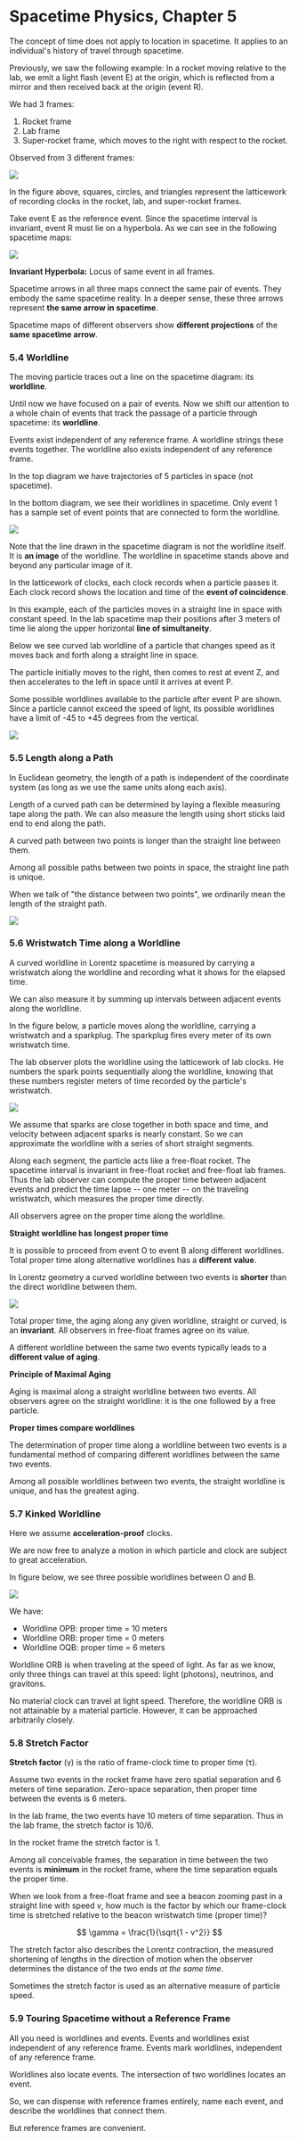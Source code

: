 # Spacetime Physics, Chapter 5

The concept of time does not apply to location in spacetime. It applies to an individual's
history of travel through spacetime.

Previously, we saw the following example: In a rocket moving relative to the lab, we
emit a light flash (event E) at the origin, which is reflected from a mirror and then
received back at the origin (event R).

We had 3 frames:

1. Rocket frame
2. Lab frame
3. Super-rocket frame, which moves to the right with respect to the rocket.

Observed from 3 different frames:

 ![](fig5.2.jpg)

In the figure above, squares, circles, and triangles represent the latticework of
recording clocks in the rocket, lab, and super-rocket frames.

Take event E as the reference event. Since the spacetime interval is invariant,
event R must lie on a hyperbola. As we can see in the following spacetime maps:

 ![](fig5.3.jpg)

**Invariant Hyperbola:** Locus of same event in all frames.

Spacetime arrows in all three maps connect the same pair of events. They embody the
same spacetime reality. In a deeper sense, these three arrows represent **the same
arrow in spacetime**.

Spacetime maps of different observers show **different projections** of the **same
spacetime arrow**.

### 5.4 Worldline

The moving particle traces out a line on the spacetime diagram: its **worldline**.

Until now we have focused on a pair of events. Now we shift our attention to a whole
chain of events that track the passage of a particle through spacetime: its **worldline**.

Events exist independent of any reference frame. A worldline strings these events
together. The worldline also exists independent of any reference frame.

In the top diagram we have trajectories of 5 particles in space (not spacetime).

In the bottom diagram, we see their worldlines in spacetime. Only event 1 has
a sample set of event points that are connected to form the worldline.

 ![](fig5.4.jpg)

Note that the line drawn in the spacetime diagram is not the worldline itself. It is
**an image** of the worldline. The worldline in spacetime stands above and beyond
any particular image of it.

In the latticework of clocks, each clock records when a particle passes it. Each clock
record shows the location and time of the **event of coincidence**.

In this example, each of the particles moves in a straight line in space with constant speed.
In the lab spacetime map their positions after 3 meters of time lie along the upper
horizontal **line of simultaneity**.

Below we see curved lab worldline of a particle that changes speed as it moves back
and forth along a straight line in space.

The particle initially moves to the right, then comes to rest at event Z, and then
accelerates to the left in space until it arrives at event P.

Some possible worldlines available to the particle after event P are shown. Since a particle
cannot exceed the speed of light, its possible worldlines have a limit of -45 to +45 degrees
from the vertical.

 ![](fig5.6.jpg)

### 5.5 Length along a Path

In Euclidean geometry, the length of a path is independent of the coordinate system (as long
as we use the same units along each axis).

Length of a curved path can be determined by laying a flexible measuring tape along the path.
We can also measure the length using short sticks laid end to end along the path.

A curved path between two points is longer than the straight line between them.

Among all possible paths between two points in space, the straight line path is unique.

When we talk of "the distance between two points", we ordinarily mean the length of the
straight path.

 ![](fig5.7.jpg)

### 5.6 Wristwatch Time along a Worldline

A curved worldline in Lorentz spacetime is measured by carrying a wristwatch along the worldline
and recording what it shows for the elapsed time.

We can also measure it by summing up intervals between adjacent events along the worldline.

In the figure below, a particle moves along the worldline, carrying a wristwatch and a sparkplug.
The sparkplug fires every meter of its own wristwatch time.

The lab observer plots the worldline using the latticework of lab clocks. He numbers the spark
points sequentially along the worldline, knowing that these numbers register meters of time
recorded by the particle's wristwatch.

 ![](fig5.8.jpg)

We assume that sparks are close together in both space and time, and velocity between adjacent
sparks is nearly constant. So we can approximate the worldline with a series of short
straight segments.

Along each segment, the particle acts like a free-float rocket. The spacetime interval is
invariant in free-float rocket and free-float lab frames. Thus the lab observer can
compute the proper time between adjacent events and predict the time lapse -- one meter --
on the traveling wristwatch, which measures the proper time directly.

All observers agree on the proper time along the worldline.

**Straight worldline has longest proper time**

It is possible to proceed from event O to event B along different worldlines. Total
proper time along alternative worldlines has a **different value**.

In Lorentz geometry a curved worldline between two events is **shorter** than the
direct worldline between them.

 ![](fig5.9.jpg)

Total proper time, the aging along any given worldline, straight or curved, is an
**invariant**. All observers in free-float frames agree on its value.

A different worldline between the same two events typically leads to a **different
value of aging**.

**Principle of Maximal Aging**

Aging is maximal along a straight worldline between two events. All observers agree
on the straight worldline: it is the one followed by a free particle.

**Proper times compare worldlines**

The determination of proper time along a worldline between two events is a fundamental
method of comparing different worldlines between the same two events.

Among all possible worldlines between two events, the straight worldline is unique, and
has the greatest aging.

### 5.7 Kinked Worldline

Here we assume **acceleration-proof** clocks.

We are now free to analyze a motion in which particle and clock are subject to
great acceleration.

In figure below, we see three possible worldlines between O and B.

 ![](fig5.10.jpg)

We have:

- Worldline OPB: proper time = 10 meters
- Worldline ORB: proper time = 0 meters
- Worldline OQB: proper time = 6 meters

Worldline ORB is when traveling at the speed of light. As far as we know, only three
things can travel at this speed: light (photons), neutrinos, and gravitons.

No material clock can travel at light speed. Therefore, the worldline ORB is not
attainable by a material particle. However, it can be approached arbitrarily closely.

### 5.8 Stretch Factor

**Stretch factor** (γ) is the ratio of frame-clock time to proper time (τ).

Assume two events in the rocket frame have zero spatial separation and 6 meters of
time separation. Zero-space separation, then proper time between the events is 6 meters.

In the lab frame, the two events have 10 meters of time separation. Thus in the lab frame,
the stretch factor is 10/6.

In the rocket frame the stretch factor is 1.

Among all conceivable frames, the separation in time between the two events is
**minimum** in the rocket frame, where the time separation equals the proper time.

When we look from a free-float frame and see a beacon zooming past in a straight line
with speed $v$, how much is the factor by which our frame-clock time is stretched
relative to the beacon wristwatch time (proper time)?

$$
\gamma = \frac{1}{\sqrt{1 - v^2}}
$$

The stretch factor also describes the Lorentz contraction, the measured shortening
of lengths in the direction of motion when the observer determines the distance
of the two ends _at the same time_.

Sometimes the stretch factor is used as an alternative measure of particle speed.

### 5.9 Touring Spacetime without a Reference Frame

All you need is worldlines and events. Events and worldlines exist independent of
any reference frame. Events mark worldlines, independent of any reference frame.

Worldlines also locate events. The intersection of two worldlines locates an event.

So, we can dispense with reference frames entirely, name each event, and describe
the worldlines that connect them.

But reference frames are convenient.

